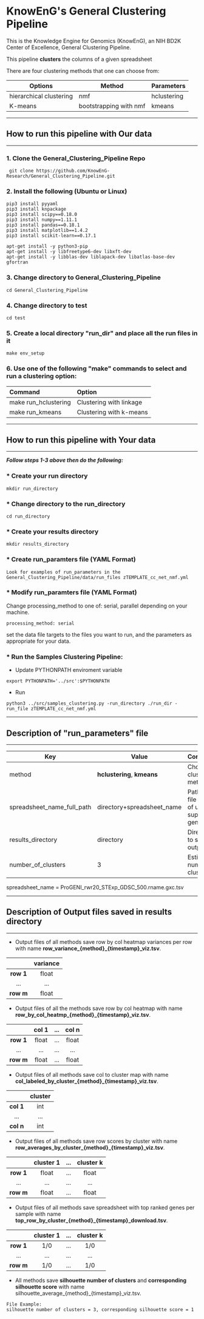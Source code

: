 # KnowEnG's General Clustering Pipeline 
This is the Knowledge Engine for Genomics (KnowEnG), an NIH BD2K Center of Excellence, General Clustering Pipeline.

This pipeline **clusters** the columns of a given spreadsheet

There are four clustering methods that one can choose from:


| **Options**                                      | **Method**                           | **Parameters** |
| ------------------------------------------------ | -------------------------------------| -------------- |
| hierarchical clustering                          | nmf                                  | hclustering    |
| K-means                                          | bootstrapping with nmf               | kmeans         |


* * * 
## How to run this pipeline with Our data
* * * 
### 1. Clone the General_Clustering_Pipeline Repo
```
 git clone https://github.com/KnowEnG-Research/General_Clustering_Pipeline.git
```
 
### 2. Install the following (Ubuntu or Linux)
  ```
 pip3 install pyyaml
 pip3 install knpackage
 pip3 install scipy==0.18.0
 pip3 install numpy==1.11.1
 pip3 install pandas==0.18.1
 pip3 install matplotlib==1.4.2
 pip3 install scikit-learn==0.17.1
 
 apt-get install -y python3-pip
 apt-get install -y libfreetype6-dev libxft-dev
 apt-get install -y libblas-dev liblapack-dev libatlas-base-dev gfortran
```

### 3. Change directory to General_Clustering_Pipeline

```
cd General_Clustering_Pipeline
```

### 4. Change directory to test

```
cd test
```
 
### 5. Create a local directory "run_dir" and place all the run files in it
```
make env_setup
```

### 6. Use one of the following "make" commands to select and run a clustering option:


| **Command**           | **Option**                                       | 
|:--------------------- |:------------------------------------------------ | 
| make run_hclustering  | Clustering with linkage                          |
| make run_kmeans       | Clustering with k-means                          |

 
* * * 
## How to run this pipeline with Your data
* * * 

__***Follow steps 1-3 above then do the following:***__

### * Create your run directory

 ```
 mkdir run_directory
 ```

### * Change directory to the run_directory

 ```
 cd run_directory
 ```

### * Create your results directory

 ```
 mkdir results_directory
 ```
 
### * Create run_paramters file  (YAML Format)
 ``` 
 Look for examples of run_parameters in the General_Clustering_Pipeline/data/run_files zTEMPLATE_cc_net_nmf.yml
 ```
### * Modify run_paramters file  (YAML Format)
Change processing_method to one of: serial, parallel depending on your machine.
```
processing_method: serial
```

set the data file targets to the files you want to run, and the parameters as appropriate for your data.


### * Run the Samples Clustering Pipeline:

  * Update PYTHONPATH enviroment variable
   ``` 
   export PYTHONPATH='../src':$PYTHONPATH    
   ```
   
  * Run
   ```
  python3 ../src/samples_clustering.py -run_directory ./run_dir -run_file zTEMPLATE_cc_net_nmf.yml
   ```

* * * 
## Description of "run_parameters" file
* * * 

| **Key**                    | **Value**                   | **Comments**                                   |
| -------------------------  | --------------------------- | ---------------------------------------------- |
| method                     | **hclustering**, **kmeans** | Choose clustering method                       |
| spreadsheet_name_full_path | directory+spreadsheet_name  |  Path and file name of user supplied gene sets |
| results_directory          | directory                   | Directory to save the output files             |
| number_of_clusters         | 3                           | Estimated number of clusters                   |

spreadsheet_name = ProGENI_rwr20_STExp_GDSC_500.rname.gxc.tsv</br>

* * * 
## Description of Output files saved in results directory
* * * 

* Output files of all  methods save row by col heatmap variances per row with name **row_variance_{method}_{timestamp}_viz.tsv**.</br>

 |  |**variance**|
 | :--------------------: |:--------------------:|
 | **row 1**              |float                 |
 |...                     |...                   |
 | **row m**              | float                |

* Output files of all the methods save row by col heatmap with name **row_by_col_heatmp_{method}_{timestamp}_viz.tsv**.</br>

 |  |**col 1**|...|**col n**|
 | :--------------------: |:--------------------:|:--------------------:|:--------------------:|
 | **row 1**              |float                 |...                   |float                 |
 |...                     |...                   |...                   |...                   |  
 | **row m**              |float                 |...                   |float                 |

 
* Output files of all  methods save col to cluster map with name **col_labeled_by_cluster_{method}_{timestamp}_viz.tsv**.</br>

 |    |**cluster**|
 | :--------------------: |:--------------------:|
 | **col 1**              |int                   |
 |...                     |...                   |
 | **col n**              |int                   |
 
* Output files of all  methods save row scores by cluster with name **row_averages_by_cluster_{method}_{timestamp}_viz.tsv**.</br>

 |  |**cluster 1**|...|**cluster k**|
 | :--------------------: |:--------------------:|:--------------------:|:--------------------:|
 | **row 1**              |float                 |...                   |float                 |
 |...                     |...                   |...                   |...                   |
 | **row m**              |float                 |...                   |float                 |
 
* Output files of all  methods save spreadsheet with top ranked genes per sample with name **top_row_by_cluster_{method}_{timestamp}_download.tsv**.</br>

 |  |**cluster 1**|...|**cluster k**|
 | :--------------------: |:--------------------:|:--------------------:|:--------------------:|
 | **row 1**              |1/0                   |...                   |1/0                   |
 |...                     |...                   |...                   |...                   |
 | **row m**              |1/0                   |...                   |1/0                   |
  
* All  methods save **silhouette number of clusters** and **corresponding silhouette score** with name silhouette_average\_{method}\_{timestamp}\_viz.tsv.</br>
 ```
 File Example: 
 silhouette number of clusters = 3, corresponding silhouette score = 1
 ```

